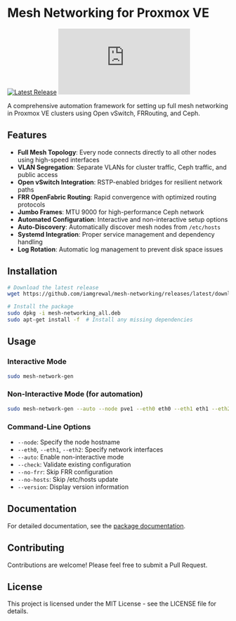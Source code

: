 # Mesh Networking for Proxmox VE

[![Latest Release](https://img.shields.io/github/v/release/iamgrewal/mesh-networking?style=flat-square)](https://github.com/iamgrewal/mesh-networking/releases)
[![GitHub Actions](https://img.shields.io/github/workflow/status/iamgrewal/mesh-networking/Build%20%26%20Release%20mesh-networking%20.deb?style=flat-square)](https://github.com/iamgrewal/mesh-networking/actions)

A comprehensive automation framework for setting up full mesh networking in Proxmox VE clusters using Open vSwitch, FRRouting, and Ceph.

## Features

- **Full Mesh Topology**: Every node connects directly to all other nodes using high-speed interfaces
- **VLAN Segregation**: Separate VLANs for cluster traffic, Ceph traffic, and public access
- **Open vSwitch Integration**: RSTP-enabled bridges for resilient network paths
- **FRR OpenFabric Routing**: Rapid convergence with optimized routing protocols
- **Jumbo Frames**: MTU 9000 for high-performance Ceph network
- **Automated Configuration**: Interactive and non-interactive setup options
- **Auto-Discovery**: Automatically discover mesh nodes from `/etc/hosts`
- **Systemd Integration**: Proper service management and dependency handling
- **Log Rotation**: Automatic log management to prevent disk space issues

## Installation

```bash
# Download the latest release
wget https://github.com/iamgrewal/mesh-networking/releases/latest/download/mesh-networking_all.deb

# Install the package
sudo dpkg -i mesh-networking_all.deb
sudo apt-get install -f  # Install any missing dependencies
```

## Usage

### Interactive Mode

```bash
sudo mesh-network-gen
```

### Non-Interactive Mode (for automation)

```bash
sudo mesh-network-gen --auto --node pve1 --eth0 eth0 --eth1 eth1 --eth2 eth2
```

### Command-Line Options

- `--node`: Specify the node hostname
- `--eth0`, `--eth1`, `--eth2`: Specify network interfaces
- `--auto`: Enable non-interactive mode
- `--check`: Validate existing configuration
- `--no-frr`: Skip FRR configuration
- `--no-hosts`: Skip /etc/hosts update
- `--version`: Display version information

## Documentation

For detailed documentation, see the [package documentation](https://github.com/iamgrewal/mesh-networking/tree/main/mesh-networking-deb/usr/share/mesh-networking).

## Contributing

Contributions are welcome! Please feel free to submit a Pull Request.

## License

This project is licensed under the MIT License - see the LICENSE file for details. 